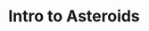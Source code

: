 ---
layout: module
title: Intro to Asteroids
type: lecture
draft: 1
num: 26
due_date: 2023-11-29
---